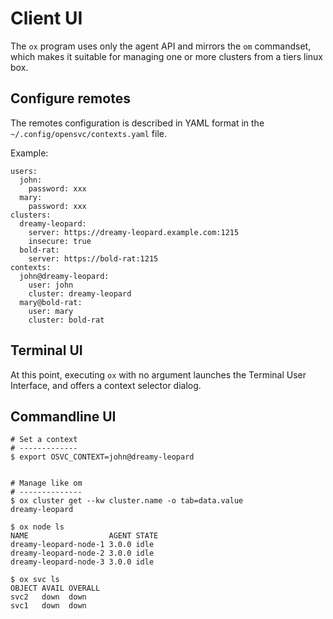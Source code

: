 # Client UI

The `ox` program uses only the agent API and mirrors the `om` commandset, which makes it suitable for managing one or more clusters from a tiers linux box.

## Configure remotes

The remotes configuration is described in YAML format in the `~/.config/opensvc/contexts.yaml` file.

Example:

	users:
	  john:
	    password: xxx
	  mary:
	    password: xxx
	clusters:
	  dreamy-leopard:
	    server: https://dreamy-leopard.example.com:1215
	    insecure: true
	  bold-rat:
	    server: https://bold-rat:1215
	contexts:
	  john@dreamy-leopard:
	    user: john
	    cluster: dreamy-leopard
	  mary@bold-rat:
	    user: mary
	    cluster: bold-rat

## Terminal UI

At this point, executing `ox` with no argument launches the Terminal User Interface, and offers a context selector dialog.

## Commandline UI

    # Set a context
    # -------------
	$ export OSVC_CONTEXT=john@dreamy-leopard


    # Manage like om
    # --------------
	$ ox cluster get --kw cluster.name -o tab=data.value
	dreamy-leopard 

	$ ox node ls
	NAME                  AGENT STATE
	dreamy-leopard-node-1 3.0.0 idle
	dreamy-leopard-node-2 3.0.0 idle
	dreamy-leopard-node-3 3.0.0 idle

	$ ox svc ls
	OBJECT AVAIL OVERALL 
	svc2   down  down    
	svc1   down  down   


